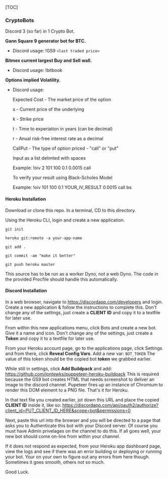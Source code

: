 [TOC]

### CryptoBots

Discord 3 (so far) in 1 Crypto Bot.

**Gann Square 9 generator bot for BTC.**

- Discord usage: !GS9 `<last traded price>`

**Bitmex current largest Buy and Sell wall.**

- Discord usage: !bitbook

**Options implied Volatility.**

- Discord usage:

  Expected Cost - The market price of the option
  
  s - Current price of the underlying
  
  k - Strike price
  
  t - Time to experiation in years (can be decimal)
  
  r - Anual risk-free interest rate as a decimal
  
  CallPut - The type of option priced - "call" or "put"
  
  Input as a list delimted with spaces
  
  Example: !oiv 2 101 100 0.1 0.0015 call
  
  To verify your result using Black-Scholes Model
  
  Example: !oiv 101 100 0.1 YOUR_IV_RESULT 0.0015 call bs

#### Heroku Installation

Download or clone this repo.
In a terminal, CD to this directory.

Using the Heroku CLI, login and create a new application.

`git init`

`heroku git:remote -a your-app-name`

`git add .`

`git commit -am "make it better"`

`git push heroku master`

This source has to be run as a worker Dyno, not a web Dyno.
The code in the provided Procfile should handle this automatically.

#### Discord Installation

In a web browser, navigate to https://discordapp.com/developers and login.
Create a new application & follow the instructions to complete this.
Don't change any of the settings, just create a **CLIENT ID** and copy it to a textfile for later use.

From within this new applications menu, click Bots and create a new bot. Give it a name and icon.
Don't change any of the settings, just create a **Token** and copy it to a textfile for later use.

From your Heroku account page, go to the applications page, click Settings and from there, click **Reveal Config Vars**. Add a new var: `BOT_TOKEN`
The value of this token should be the copied bot **token** we grabbed earlier.

While still in settings, click **Add Buildpack** and add:
https://github.com/jontewks/puppeteer-heroku-buildpack
This is required because the GS9 bot creates HTML that needs screenshot to deliver an image to the discord channel. Pupeteer fires up an instance of Chromium to render this DOM element to a PNG file.
That's it for Heroku.

In that text file you created earlier, jot down this URL and place the copied **CLIENT ID** inside it, like so:
https://discordapp.com/api/oauth2/authorize?client_id=PUT_CLIENT_ID_HERE&scope=bot&permissions=0

Next, paste this url into the browser and you will be directed to a page that asks you to Authenticate this bot with your Discord server. Of course you must have Admin privelages on the channel to do this.
If all goes well, your new bot should come on-line from within your channel.

If it does not respond as expected, from your Heroku app dashboard page, view the logs and see if there was an error building or deploying or running your bot. Your on your own to figure out any errors from here though. Sometimes it goes smooth, others not so much.

Good Luck.
